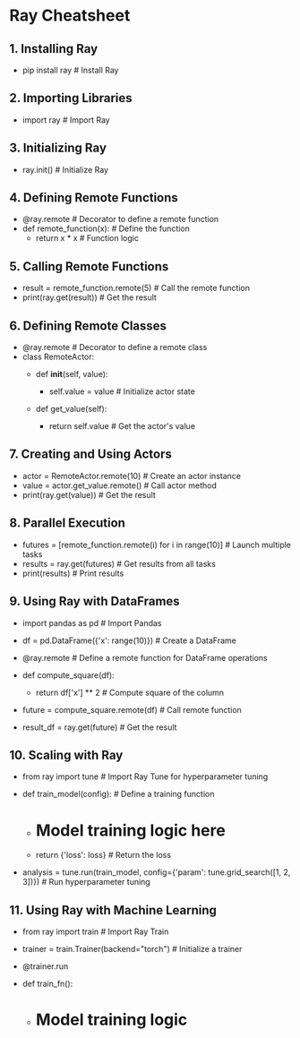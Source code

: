 # Ray Cheatsheet

## 1. Installing Ray
- pip install ray  # Install Ray

## 2. Importing Libraries
- import ray  # Import Ray

## 3. Initializing Ray
- ray.init()  # Initialize Ray

## 4. Defining Remote Functions
- @ray.remote  # Decorator to define a remote function
- def remote_function(x):  # Define the function
  - return x * x  # Function logic

## 5. Calling Remote Functions
- result = remote_function.remote(5)  # Call the remote function
- print(ray.get(result))  # Get the result

## 6. Defining Remote Classes
- @ray.remote  # Decorator to define a remote class
- class RemoteActor:
  - def __init__(self, value):
    - self.value = value  # Initialize actor state
  
  - def get_value(self):
    - return self.value  # Get the actor's value

## 7. Creating and Using Actors
- actor = RemoteActor.remote(10)  # Create an actor instance
- value = actor.get_value.remote()  # Call actor method
- print(ray.get(value))  # Get the result

## 8. Parallel Execution
- futures = [remote_function.remote(i) for i in range(10)]  # Launch multiple tasks
- results = ray.get(futures)  # Get results from all tasks
- print(results)  # Print results

## 9. Using Ray with DataFrames
- import pandas as pd  # Import Pandas
- df = pd.DataFrame({'x': range(10)})  # Create a DataFrame

- @ray.remote  # Define a remote function for DataFrame operations
- def compute_square(df):
  - return df['x'] ** 2  # Compute square of the column

- future = compute_square.remote(df)  # Call remote function
- result_df = ray.get(future)  # Get the result

## 10. Scaling with Ray
- from ray import tune  # Import Ray Tune for hyperparameter tuning

- def train_model(config):  # Define a training function
  - # Model training logic here
  - return {'loss': loss}  # Return the loss
  
- analysis = tune.run(train_model, config={'param': tune.grid_search([1, 2, 3])})  # Run hyperparameter tuning

## 11. Using Ray with Machine Learning
- from ray import train  # Import Ray Train
- trainer = train.Trainer(backend="torch")  # Initialize a trainer

- @trainer.run
- def train_fn():
  - # Model training logic
